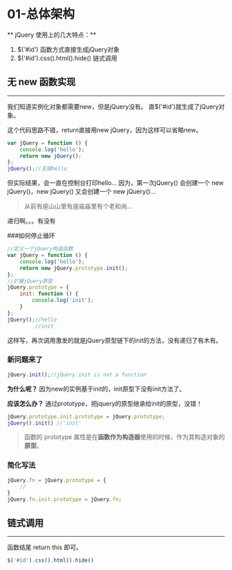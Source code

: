 # 01-总体架构

** jQuery 使用上的几大特点：**
1. $('#id') 函数方式直接生成jQuery对象
2. $('#id').css().html().hide() 链式调用

## 无 new 函数实现
---

我们知道实例化对象都需要new，但是jQuery没有。
直$('#id')就生成了jQuery对象。 


这个代码思路不错，return直接用new jQuery，因为这样可以省略new。
```js
var jQuery = function () {
    console.log('hello');
    return new jQuery();
};
jQuery();//无限hello
```
但实际结果，会一直在控制台打印hello...
因为，第一次jQuery() 会创建一个 new jQuery()，new jQuery() 又会创建一个 new jQuery()...

> 从前有座山山里有座庙庙里有个老和尚...

递归啊。。。有没有

###如何停止循环

```js
//定义一个jQuery构造函数  
var jQuery = function () {
    console.log('hello');
    return new jQuery.prototype.init();
};
//扩展jQuery原型
jQuery.prototype = {
    init: function () {
        console.log('init');
    }
};
jQuery();//hello
         //init
```
这样写，再次调用激发的就是jQuery原型链下的init的方法，没有递归了有木有。

### 新问题来了

```js
jQuery.init();//jQuery.init is not a function
```
**为什么呢？**
因为new的实例基于init的，init原型下没有init方法了。

**应该怎么办？**
通过prototype，把jquery的原型继承给init的原型，没错！

```js
jQuery.prototype.init.prototype = jQuery.prototype;
jQuery().init() //'init'
```
> 函数的 prototype 属性是在**函数作为构造器**使用的时候，作为其构造对象的**原型**。

### 简化写法

```js
jQuery.fn = jQuery.prototype = {
    //
}
jQuery.fn.init.prototype = jQuery.fn;
```

## 链式调用
---

函数结尾 return this 即可。
```js
$('#id').css().html().hide() 
```





















